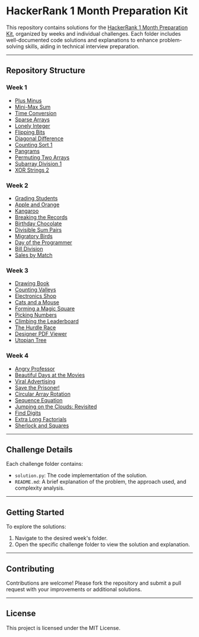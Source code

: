 # HackerRank 1 Month Preparation Kit

This repository contains solutions for the [HackerRank 1 Month Preparation Kit](https://www.hackerrank.com/interview/preparation-kits/one-month-preparation-kit/one-month-week-one/challenges), organized by weeks and individual challenges. Each folder includes well-documented code solutions and explanations to enhance problem-solving skills, aiding in technical interview preparation.

---

## Repository Structure

### **Week 1**
- [Plus Minus](week1/Plus%20Minus/README.md)
- [Mini-Max Sum](week1/Mini-Max%20Sum/README.md)
- [Time Conversion](week1/Time%20Conversion/README.md)
- [Sparse Arrays](week1/Sparse%20Arrays/README.md)
- [Lonely Integer](week1/Lonely%20Integer/README.md)
- [Flipping Bits](week1/Flipping%20Bits/README.md)
- [Diagonal Difference](week1/Diagonal%20Difference/README.md)
- [Counting Sort 1](week1/Counting%20Sort%201/README.md)
- [Pangrams](week1/Pangrams/README.md)
- [Permuting Two Arrays](week1/Permuting%20Two%20Arrays/README.md)
- [Subarray Division 1](week1/Subarray%20Division%201/README.md)
- [XOR Strings 2](week1/XOR%20Strings%202/README.md)

### **Week 2**
- [Grading Students](week2/Grading%20Students/README.md)
- [Apple and Orange](week2/Apple%20and%20Orange/README.md)
- [Kangaroo](week2/Kangaroo/README.md)
- [Breaking the Records](week2/Breaking%20the%20Records/README.md)
- [Birthday Chocolate](week2/Birthday%20Chocolate/README.md)
- [Divisible Sum Pairs](week2/Divisible%20Sum%20Pairs/README.md)
- [Migratory Birds](week2/Migratory%20Birds/README.md)
- [Day of the Programmer](week2/Day%20of%20the%20Programmer/README.md)
- [Bill Division](week2/Bill%20Division/README.md)
- [Sales by Match](week2/Sales%20by%20Match/README.md)

### **Week 3**
- [Drawing Book](week3/Drawing%20Book/README.md)
- [Counting Valleys](week3/Counting%20Valleys/README.md)
- [Electronics Shop](week3/Electronics%20Shop/README.md)
- [Cats and a Mouse](week3/Cats%20and%20a%20Mouse/README.md)
- [Forming a Magic Square](week3/Forming%20a%20Magic%20Square/README.md)
- [Picking Numbers](week3/Picking%20Numbers/README.md)
- [Climbing the Leaderboard](week3/Climbing%20the%20Leaderboard/README.md)
- [The Hurdle Race](week3/The%20Hurdle%20Race/README.md)
- [Designer PDF Viewer](week3/Designer%20PDF%20Viewer/README.md)
- [Utopian Tree](week3/Utopian%20Tree/README.md)

### **Week 4**
- [Angry Professor](week4/Angry%20Professor/README.md)
- [Beautiful Days at the Movies](week4/Beautiful%20Days%20at%20the%20Movies/README.md)
- [Viral Advertising](week4/Viral%20Advertising/README.md)
- [Save the Prisoner!](week4/Save%20the%20Prisoner!/README.md)
- [Circular Array Rotation](week4/Circular%20Array%20Rotation/README.md)
- [Sequence Equation](week4/Sequence%20Equation/README.md)
- [Jumping on the Clouds: Revisited](week4/Jumping%20on%20the%20Clouds%20Revisited/README.md)
- [Find Digits](week4/Find%20Digits/README.md)
- [Extra Long Factorials](week4/Extra%20Long%20Factorials/README.md)
- [Sherlock and Squares](week4/Sherlock%20and%20Squares/README.md)

---

## Challenge Details

Each challenge folder contains:
- `solution.py`: The code implementation of the solution.
- `README.md`: A brief explanation of the problem, the approach used, and complexity analysis.

---

## Getting Started

To explore the solutions:
1. Navigate to the desired week's folder.
2. Open the specific challenge folder to view the solution and explanation.

---

## Contributing

Contributions are welcome! Please fork the repository and submit a pull request with your improvements or additional solutions.

---

## License

This project is licensed under the MIT License.
